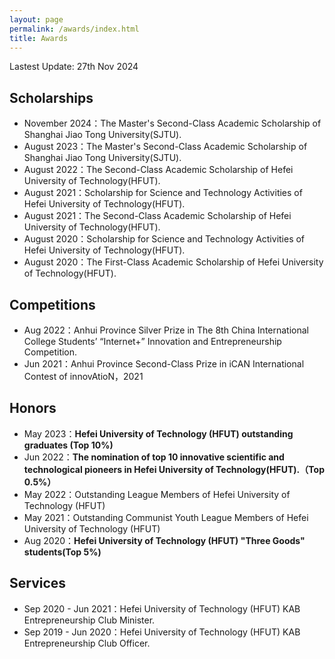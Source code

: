 ```yaml
---
layout: page
permalink: /awards/index.html
title: Awards
---
```


Lastest Update: 27th Nov 2024

## Scholarships

- November 2024：The Master's Second-Class Academic Scholarship of Shanghai Jiao Tong University(SJTU).<br>
- August 2023：The Master's Second-Class Academic Scholarship of Shanghai Jiao Tong University(SJTU).<br>
- August 2022：The Second-Class Academic Scholarship of Hefei University of Technology(HFUT).<br>
- August 2021：Scholarship for Science and Technology Activities of Hefei University of Technology(HFUT).<br>
- August 2021：The Second-Class Academic Scholarship of Hefei University of Technology(HFUT).<br>
- August 2020：Scholarship for Science and Technology Activities of Hefei University of Technology(HFUT).<br>
- August 2020：The First-Class Academic Scholarship of Hefei University of Technology(HFUT).<br>

## Competitions

- Aug 2022：Anhui Province Silver Prize in The 8th China International College Students’ “Internet+” Innovation and Entrepreneurship Competition.<br>
- Jun 2021：Anhui Province Second-Class Prize in iCAN International Contest of innovAtioN，2021<br>

## Honors

- May 2023：**Hefei University of Technology (HFUT) outstanding graduates (Top 10%)** <br>
- Jun 2022：**The nomination of top 10 innovative scientific and technological pioneers in Hefei University of Technology(HFUT).（Top 0.5%）**
- May 2022：Outstanding League Members of Hefei University of Technology (HFUT)
- May 2021：Outstanding Communist Youth League Members of Hefei University of Technology (HFUT)
- Aug 2020：**Hefei University of Technology (HFUT) "Three Goods" students(Top 5%)** <br>




## Services

- Sep 2020 - Jun 2021：Hefei University of Technology (HFUT) KAB Entrepreneurship Club Minister.
- Sep 2019 - Jun 2020：Hefei University of Technology (HFUT) KAB Entrepreneurship Club Officer.
